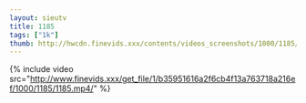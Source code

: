 ```yaml
--- 
layout: sieutv
title: 1185
tags: ["1k"]
thumb: http://hwcdn.finevids.xxx/contents/videos_screenshots/1000/1185/preview.mp4.jpg
---
```

{% include video src="http://www.finevids.xxx/get_file/1/b35951616a2f6cb4f13a763718a216ef/1000/1185/1185.mp4/" %} 
